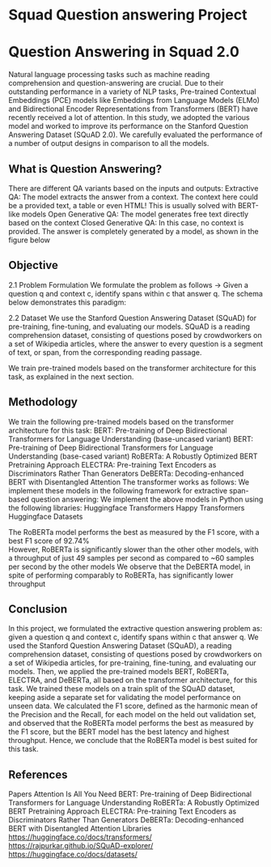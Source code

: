 # Squad Question answering Project
# Question Answering in Squad 2.0
Natural language processing tasks such as machine reading comprehension and question-answering are crucial. Due to their outstanding performance in a variety of NLP tasks, Pre-trained Contextual Embeddings (PCE) models like Embeddings from Language Models (ELMo) and Bidirectional Encoder Representations from Transformers (BERT) have recently received a lot of attention. In this study, we adopted the various model and worked to improve its performance on the Stanford Question Answering Dataset (SQuAD 2.0). We carefully evaluated the performance of a number of output designs in comparison to all the models. 
## What is Question Answering?
There are different QA variants based on the inputs and outputs:
Extractive QA: The model extracts the answer from a context. The context here could be a provided text, a table or even HTML! This is usually solved with BERT-like models
Open Generative QA: The model generates free text directly based on the context
Closed Generative QA: In this case, no context is provided. The answer is completely generated by a model, as shown in the figure below

## Objective
2.1 Problem Formulation
We formulate the problem as follows → Given a question q and context c, identify spans within c that answer q. The schema below demonstrates this paradigm:

2.2 Dataset
We use the Stanford Question Answering Dataset (SQuAD) for pre-training, fine-tuning, and evaluating our models. SQuAD is a reading comprehension dataset, consisting of questions posed by crowdworkers on a set of Wikipedia articles, where the answer to every question is a segment of text, or span, from the corresponding reading passage.

We train pre-trained models based on the transformer architecture for this task, as explained in the next section. 

## Methodology
We train the following pre-trained models based on the transformer architecture for this task:
BERT: Pre-training of Deep Bidirectional Transformers for Language Understanding (base-uncased variant)
BERT: Pre-training of Deep Bidirectional Transformers for Language Understanding (base-cased variant)
RoBERTa: A Robustly Optimized BERT Pretraining Approach 
ELECTRA: Pre-training Text Encoders as Discriminators Rather Than Generators
DeBERTa: Decoding-enhanced BERT with Disentangled Attention
The transformer works as follows:
We implement these models in the following framework for extractive span-based question answering:
We implement the above models in Python using the following libraries: 
Huggingface Transformers
Happy Transformers
Huggingface Datasets

The RoBERTa model performs the best as measured by the F1 score, with a best F1 score of 92.74%  
However, RoBERTa is significantly slower than the other other models, with a throughput of just 49 samples per second as compared to ~60 samples per second by the other models
We observe that the DeBERTA model, in spite of performing comparably to RoBERTa, has significantly lower throughput

## Conclusion
In this project, we formulated the extractive question answering problem as: given a question q and context c, identify spans within c that answer q. We used the Stanford Question Answering Dataset (SQuAD), a reading comprehension dataset, consisting of questions posed by crowdworkers on a set of Wikipedia articles, for pre-training, fine-tuning, and evaluating our models.
Then, we applied the pre-trained models BERT, RoBERTa, ELECTRA, and DeBERTa, all based on the transformer architecture, for this task. We trained these models on a train split of the SQuAD dataset, keeping aside a separate set for validating the model performance on unseen data.
We calculated the F1 score, defined as the harmonic mean of the Precision and the Recall, for each model on the held out validation set, and observed that the RoBERTa model performs the best as measured by the F1 score, but the BERT model has the best latency and highest throughput. Hence, we conclude that the RoBERTa model is best suited for this task.

## References 
Papers
Attention Is All You Need
BERT: Pre-training of Deep Bidirectional Transformers for Language Understanding
RoBERTa: A Robustly Optimized BERT Pretraining Approach
ELECTRA: Pre-training Text Encoders as Discriminators Rather Than Generators
DeBERTa: Decoding-enhanced BERT with Disentangled Attention
Libraries
https://huggingface.co/docs/transformers/
https://rajpurkar.github.io/SQuAD-explorer/
https://huggingface.co/docs/datasets/
